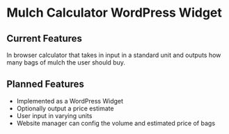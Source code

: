 # Mulch Calculator WordPress Widget

## Current Features
In browser calculator that takes in input in a standard unit and outputs how many bags of mulch the user should buy.

## Planned Features
- Implemented as a WordPress Widget
- Optionally output a price estimate
- User input in varying units
- Website manager can config the volume and estimated price of bags

